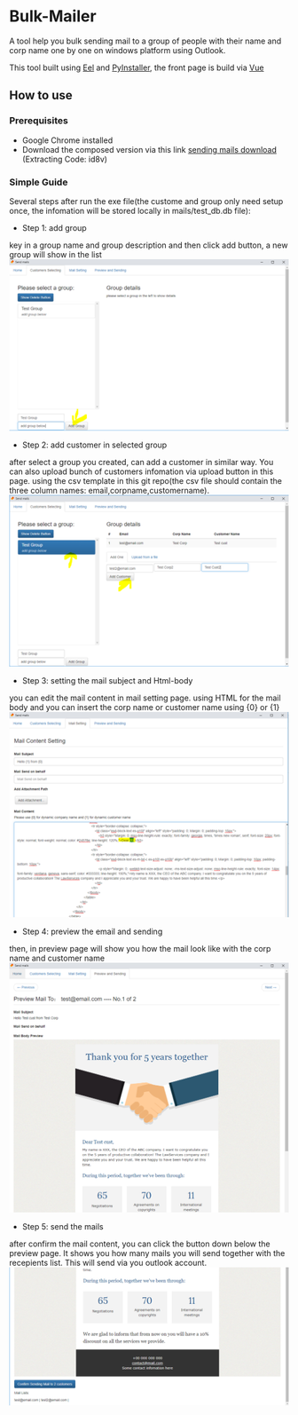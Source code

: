 # Bulk-Mailer
A tool help you bulk sending mail to a group of people with their name and corp name one by one on windows platform using Outlook.

This tool built using [Eel](https://github.com/ChrisKnott/Eel) and [PyInstaller](http://www.pyinstaller.org/), the front page is build via [Vue](https://cn.vuejs.org/)


## How to use

### Prerequisites
- Google Chrome installed
- Download the composed version via this link [sending mails download](https://pan.baidu.com/s/1XxpmxcbXk7ru4idzaHSjIQ) (Extracting Code: id8v)


### Simple Guide
Several steps after run the exe file(the custome and group only need setup once, the infomation will be stored locally in mails/test_db.db file):
  
- Step 1: add group

key in a group name and group description and then click add button, a new group will show in the list
![add group](screeshots%20for%20readme/add%20group.PNG)


- Step 2: add customer in selected group

after select a group you created, can add a customer in similar way. You can also upload bunch of customers infomation via upload button in this page. using the csv template in this git repo(the csv file should contain the three column names: email,corpname,customername).
![add customer](screeshots%20for%20readme/add%20customers%20in%20selected%20group.PNG) 


- Step 3: setting the mail subject and Html-body

you can edit the mail content in mail setting page. using HTML for the mail body and you can insert the  corp name or customer name using {0} or {1}
![edit mail](screeshots%20for%20readme/edit%20mail.PNG)


- Step 4:  preview the email and sending

then, in preview page will show you how the mail look like with the corp name and customer name
![edit mail](screeshots%20for%20readme/preview.PNG)


- Step 5: send the mails

after confirm the mail content, you can click the button down below the preview page. It shows you how many mails you will send together with the recepients list. This will send via you outlook account.
![edit mail](screeshots%20for%20readme/send.PNG)
